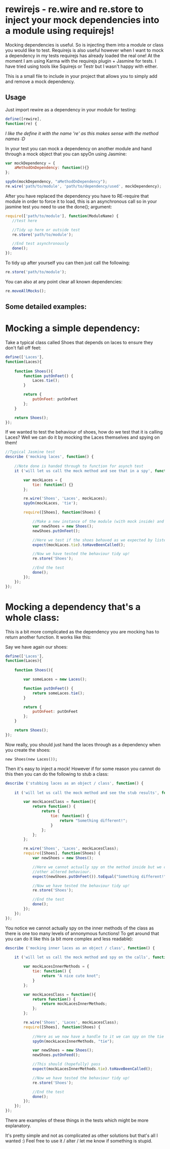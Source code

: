 # rewirejs - re.wire and re.store to inject your mock dependencies into a module using requirejs!

Mocking dependencies is useful. So is injecting them into a module or class you would like to test.
Requirejs is also useful however when I want to mock a dependency in my tests requirejs has already loaded the real one! At the moment I am using Karma with the requirejs plugin + Jasmine for tests. I have tried using tools like Squirejs or Testr but I wasn't happy with either. 

This is a small file to include in your project that allows you to simply add and remove a mock dependency. 

## Usage

Just import rewire as a dependency in your module for testing:

```javascript
define([rewire],
function(re) {
```

*I like the define it with the name 're' as this makes sense with the method names :D*

In your test you can mock a dependency on another module and hand through a mock object that you can spyOn using Jasmine: 

```javascript
var mockDependency = {
    aMethodOnDependency: function(){}
};

spyOn(mockDependency, "aMethodOnDependency");
re.wire('path/to/module', 'path/to/dependency/used', mockDependency);
```

After you have replaced the dependency you have to RE-require that module in order to force it to load, this is an asynchronous call so in your jasmine test you need to use the done(); argument:

```javascript
require(['path/to/module'], function(ModuleName) {
   //test here

   //Tidy up here or outside test
   re.store('path/to/module');

   //End test asynchronously
   done();
});
```

To tidy up after yourself you can then just call the following:

```javascript
re.store('path/to/module');
```

You can also at any point clear all known dependencies:

```javascript
re.moveAllMocks();
```

## Some detailed examples:

# Mocking a simple dependency:

Take a typical class called Shoes that depends on laces to ensure they don't fall off feet:

```javascript
define(['Laces'],
function(Laces){
    
    function Shoes(){
        function putOnFeet() {
            Laces.tie();
        }

        return {
            putOnFeet: putOnFeet
        };
    }

    return Shoes();
});

```

If we wanted to test the behaviour of shoes, how do we test that it is calling Laces? Well we can do it by mocking the Laces themselves and spying on them!

```javascript
//Typical Jasmine test
describe ('mocking laces', function() {
   
    //Note done is handed through to function for asynch test
    it ('will let us call the mock method and see that in a spy', function(done) {

        var mockLaces = {
            tie: function() {}
        };

        re.wire('Shoes', 'Laces', mockLaces);
        spyOn(mockLaces, 'tie');

        require([Shoes], function(Shoes) {

            //Make a new instance of the module (with mock inside) and cause the behaviour to occur
            var newShoes = new Shoes();
            newShoes.putOnFeet();

            //Here we test if the shoes behaved as we expected by listening to the mock!
            expect(mockLaces.tie).toHaveBeenCalled();

            //Now we have tested the behaviour tidy up!
            re.store('Shoes');

            //End the test
            done();
        });
    });
});
```

# Mocking a dependency that's a whole class:

This is a bit more complicated as the dependency you are mocking has to return another function. It works like this:

Say we have again our shoes:
```javascript
define(['Laces'],
function(Laces){
    
    function Shoes(){

        var someLaces = new Laces();

        function putOnFeet() {
            return someLaces.tie();
        }

        return {
            putOnFeet: putOnFeet
        };
    }

    return Shoes();
});

```

Now really, you should just hand the laces through as a dependency when you create the shoes:
```
new Shoes(new Laces());
```

Then it's easy to inject a mock! However if for some reason you cannot do this then you can do the following to stub a class:

```javascript
describe ('stubbing laces as an object / class', function() {
   
    it ('will let us call the mock method and see the stub results', function(done) {

        var mockLacesClass = function(){
            return function() {
                return {
                    tie: function() {
                        return "Something different!";
                    }
                };
            };
        };

        re.wire('Shoes', 'Laces', mockLacesClass);
        require([Shoes], function(Shoes) {
            var newShoes = new Shoes();

            //Here we cannot actually spy on the method inside but we can look for 
            //other altered behaviour.
            expect(newShoes.putOnFeet()).toEqual("Something different!");

            //Now we have tested the behaviour tidy up!
            re.store('Shoes');

            //End the test
            done();
        });
    });
});
```

You notice we cannot actually spy on the inner methods of the class as there is one too many levels of annonymous functions!
To get around that you can do it like this (a bit more complex and less readable):

```javascript
describe ('mocking inner laces as an object / class', function() {
   
    it ('will let us call the mock method and spy on the calls', function(done) {

        var mockLacesInnerMethods = {
            tie: function() {
                return "A nice cute knot";
            }
        };

        var mockLacesClass = function(){
            return function() {
                return mockLacesInnerMethods;
            };
        };

        re.wire('Shoes', 'Laces', mockLacesClass);
        require([Shoes], function(Shoes) {
            
            //Here as we now have a handle to it we can spy on the tie method:
            spyOn(mockLacesInnerMethods, "tie");

            var newShoes = new Shoes();
            newShoes.putOnFeed();

            //This should (hopefully) pass
            expect(mockLacesInnerMethods.tie).toHaveBeenCalled();

            //Now we have tested the behaviour tidy up!
            re.store('Shoes');

            //End the test
            done();
        });
    });
});
```

There are examples of these things in the tests which might be more explanatory.

It's pretty simple and not as complicated as other solutions but that's all I wanted :) Feel free to use it / alter / let me know if something is stupid.
